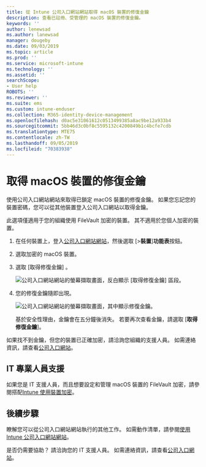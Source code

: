 ```yaml
---
title: 從 Intune 公司入口網站網站取得 macOS 裝置的修復金鑰
description: 查看已註冊、受管理的 macOS 裝置的修復金鑰。
keywords: ''
author: lenewsad
ms.author: lanewsad
manager: dougeby
ms.date: 09/03/2019
ms.topic: article
ms.prod: ''
ms.service: microsoft-intune
ms.technology: ''
ms.assetid: ''
searchScope:
- User help
ROBOTS: ''
ms.reviewer: ''
ms.suite: ems
ms.custom: intune-enduser
ms.collection: M365-identity-device-management
ms.openlocfilehash: d0ac5e31061612c0513499385a8ac9be12a933b4
ms.sourcegitcommit: 5bb46d3c0bf8c5595132c4200849b1c4bcfe7cdb
ms.translationtype: MTE75
ms.contentlocale: zh-TW
ms.lasthandoff: 09/05/2019
ms.locfileid: "70383938"
---
```

# <a name="get-a-recovery-key-for-a-macos-device"></a>取得 macOS 裝置的修復金鑰 
使用公司入口網站網站來取得已鎖定 macOS 裝置的修復金鑰。 如果您忘記您的裝置密碼，您可以從其他裝置登入公司入口網站以取得金鑰。  

此選項僅適用于您的組織使用 FileVault 加密的裝置。 其不適用於您個人加密的裝置。 

1. 在任何裝置上，登入[公司入口網站網站](https://portal.manage.microsoft.com)，然後選取 [>**裝置**]**功能表**按鈕。  
2. 選取加密的 macOS 裝置。  
3. 選取 [取得修復金鑰]  。  

    ![公司入口網站網站的螢幕擷取畫面，反白顯示 [取得修復金鑰] 區段。](./media/1907-recovery2-cpweb-intune.PNG)  
    
1. 您的修復金鑰隨即出現。   

    ![公司入口網站網站的螢幕擷取畫面，其中顯示修復金鑰。](./media/1907-recovery-cpweb-intune.PNG)  

    基於安全性理由，金鑰會在五分鐘後消失。 若要再次查看金鑰，請選取 [**取得修復金鑰**]。

如果找不到金鑰，但您的裝置已正確加密，請洽詢您組織的支援人員。 如需連絡資訊，請查看[公司入口網站](https://go.microsoft.com/fwlink/?linkid=2010980)。  

## <a name="it-pro-support"></a>IT 專業人員支援  
如果您是 IT 支援人員，而且想要設定和管理 macOS 裝置的 FileVault 加密，請參閱搭配[Intune 使用裝置加密](https://docs.microsoft.com/intune/encrypt-devices)。    

## <a name="next-steps"></a>後續步驟  
瞭解您可以從公司入口網站網站執行的其他工作。 如需動作清單，請參閱[使用 Intune 公司入口網站網站](using-the-intune-company-portal-website.md)。  

是否仍需要協助？ 請洽詢您的 IT 支援人員。 如需連絡資訊，請查看[公司入口網站](https://go.microsoft.com/fwlink/?linkid=2010980)。  
